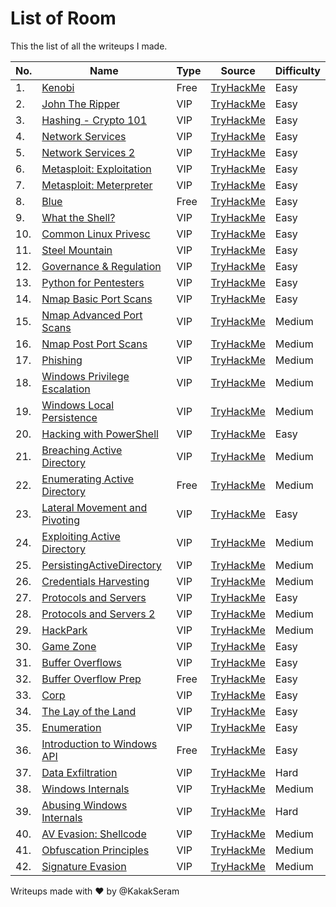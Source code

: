 # List of Room

This the list of all the writeups I made.

|No.|Name|Type|Source|Difficulty|
|---|----|----|------|----------|
|1.|[Kenobi](./Kenobi/README.md)|Free|[TryHackMe](https://tryhackme.com/r/room/kenobi)|Easy|
|2.|[John The Ripper](./JohnTheRipper/README.md)|VIP|[TryHackMe](https://tryhackme.com/room/johntheripper0)|Easy|
|3.|[Hashing - Crypto 101](./HashingCrypto101/README.md)|VIP|[TryHackMe](https://tryhackme.com/room/hashingcrypto101)|Easy|
|4.|[Network Services](./NetworkServices/README.md)|VIP|[TryHackMe](https://tryhackme.com/room/networkservices)|Easy|
|5.|[Network Services 2](./NetworkServices2/README.md)|VIP|[TryHackMe](https://tryhackme.com/room/networkservices2)|Easy|
|6.|[Metasploit: Exploitation](./MetasploitExploitation/README.md)|VIP|[TryHackMe](https://tryhackme.com/room/metasploitexploitation)|Easy|
|7.|[Metasploit: Meterpreter](./MetasploitMeterpreter/README.md)|VIP|[TryHackMe](https://tryhackme.com/room/meterpreter)|Easy|
|8.|[Blue](./Blue/README.md)|Free|[TryHackMe](https://tryhackme.com/room/blue)|Easy|
|9.|[What the Shell?](./WhatTheShell/README.md)|VIP|[TryHackMe](https://tryhackme.com/room/introtoshells)|Easy|
|10.|[Common Linux Privesc](./CommonLinuxPrivesc/README.md)|VIP|[TryHackMe](https://tryhackme.com/room/commonlinuxprivesc)|Easy|
|11.|[Steel Mountain](./SteelMountain/README.md)|VIP|[TryHackMe](https://tryhackme.com/room/steelmountain)|Easy|
|12.|[Governance & Regulation](./GovernanceRegulation/README.md)|VIP|[TryHackMe](https://tryhackme.com/r/room/cybergovernanceregulation)|Easy|
|13.|[Python for Pentesters](./PythonforPentesters/README.md)|VIP|[TryHackMe](https://tryhackme.com/room/pythonforcybersecurity)|Easy|
|14.|[Nmap Basic Port Scans](./NmapBasicPortScans/README.md)|VIP|[TryHackMe](https://tryhackme.com/r/room/nmap02)|Easy|
|15.|[Nmap Advanced Port Scans](./NmapAdvancedPortScans/README.md)|VIP|[TryHackMe](https://tryhackme.com/r/room/nmap03)|Medium|
|16.|[Nmap Post Port Scans](./NmapPostPortScans/README.md)|VIP|[TryHackMe](https://tryhackme.com/r/room/nmap04)|Medium|
|17.|[Phishing](./Phishing/README.md)|VIP|[TryHackMe](https://tryhackme.com/r/room/phishingyl)|Medium|
|18.|[Windows Privilege Escalation](./WindowsPrivilegeEscalation/README.md)|VIP|[TryHackMe](https://tryhackme.com/r/room/windowsprivesc20)|Medium|
|19.|[Windows Local Persistence](./WindowsLocalPersistence/README.md)|VIP|[TryHackMe](https://tryhackme.com/r/room/windowslocalpersistence)|Medium|
|20.|[Hacking with PowerShell](./HackingWithPowerShell/README.md)|VIP|[TryHackMe](https://tryhackme.com/r/room/powershell)|Easy|
|21.|[Breaching Active Directory](./BreachingActiveDirectory/README.md)|VIP|[TryHackMe](https://tryhackme.com/r/room/breachingad)|Medium|
|22.|[Enumerating Active Directory](./EnumeratingActiveDirectory/README.md)|Free|[TryHackMe](https://tryhackme.com/r/room/adenumeration)|Medium|
|23.|[Lateral Movement and Pivoting](./LateralMovementAndPivoting/README.md)|VIP|[TryHackMe](https://tryhackme.com/r/room/lateralmovementandpivoting)|Easy|
|24.|[Exploiting Active Directory](./ExploitingActiveDirectory/README.md)|VIP|[TryHackMe](https://tryhackme.com/r/room/exploitingad)|Medium|
|25.|[PersistingActiveDirectory](./PersistingActiveDirectory/README.md)|VIP|[TryHackMe](https://tryhackme.com/r/room/persistingad)|Medium|
|26.|[Credentials Harvesting](./CredentialsHarvesting/README.md)|VIP|[TryHackMe](https://tryhackme.com/r/room/credharvesting)|Medium|
|27.|[Protocols and Servers](./ProtocolsAndServers/README.md)|VIP|[TryHackMe](https://tryhackme.com/r/room/protocolsandservers)|Easy|
|28.|[Protocols and Servers 2](./ProtocolsAndServers2/README.md)|VIP|[TryHackMe](https://tryhackme.com/r/room/protocolsandservers2)|Medium|
|29.|[HackPark](./HackPark/README.md)|VIP|[TryHackMe](https://tryhackme.com/r/room/hackpark)|Medium|
|30.|[Game Zone](./GameZone/README.md)|VIP|[TryHackMe](https://tryhackme.com/r/room/gamezone)|Easy|
|31.|[Buffer Overflows](./BufferOverflows/README.md)|VIP|[TryHackMe](https://tryhackme.com/r/room/bof1)|Easy|
|32.|[Buffer Overflow Prep](./BufferOverflowPrep/README.md)|Free|[TryHackMe](https://tryhackme.com/r/room/bufferoverflowprep)|Easy|
|33.|[Corp](./Corp/README.md)|VIP|[TryHackMe](https://tryhackme.com/r/room/corp)|Easy|
|34.|[The Lay of the Land](./TheLayOfTheLand/README.md)|VIP|[TryHackMe](https://tryhackme.com/r/room/thelayoftheland)|Easy|
|35.|[Enumeration](./Enumeration/README.md)|VIP|[TryHackMe](https://tryhackme.com/r/room/enumerationpe)|Easy|
|36.|[Introduction to Windows API](./IntroductionToWindowsAPI/README.md)|Free|[TryHackMe](https://tryhackme.com/r/room/windowsapi)|Easy|
|37.|[Data Exfiltration](./DataExfiltration/README.md)|VIP|[TryHackMe](https://tryhackme.com/r/room/dataxexfilt)|Hard|
|38.|[Windows Internals](./WindowsInternals/README.md)|VIP|[TryHackMe](https://tryhackme.com/r/room/windowsinternals)|Medium|
|39.|[Abusing Windows Internals](./AbusingWindowsInternals/README.md)|VIP|[TryHackMe](https://tryhackme.com/r/room/abusingwindowsinternals)|Hard|
|40.|[AV Evasion: Shellcode](./AVEvasion-Shellcode/README.md)|VIP|[TryHackMe](https://tryhackme.com/r/room/avevasionshellcode)|Medium|
|41.|[Obfuscation Principles](./ObfuscationPrinciples/README.md)|VIP|[TryHackMe](https://tryhackme.com/r/room/obfuscationprinciples)|Medium|
|42.|[Signature Evasion](./SignatureEvasion/README.md)|VIP|[TryHackMe](https://tryhackme.com/r/room/signatureevasion)|Medium|

Writeups made with :heart: by @KakakSeram

